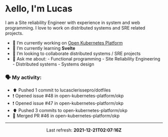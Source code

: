 # λello, I'm Lucas

I am a Site reliability Engineer with experience in system and web programming. I love to work on distributed systems and SRE related projects.

- 🔭 I’m currently working on [Open Kubernetes Platform](https://github.com/open-kubernetes-platform/okp)
- 🌱 I’m currently learning **Svelte**
- 👯 I’m looking to collaborate distributed systems / SRE projects
- 💬 Ask me about:
      - Functional programming
      - Site Reliability Engineering
      - Distributed systems
      - Systems design

### 🗣 My activity:

* ⬆️ Pushed 1 commit to lucasclerissepro/dotfiles
* ❗️ Opened issue #48 in open-kubernetes-platform/okp
* ❗️ Opened issue #47 in open-kubernetes-platform/okp
* ⬆️ Pushed 3 commits to open-kubernetes-platform/okp
* 🎉 Merged PR #46 in open-kubernetes-platform/okp
---

<p align="center">
  Last refresh: 
  <b>2021-12-21T02:07:16Z</b>
</p>
